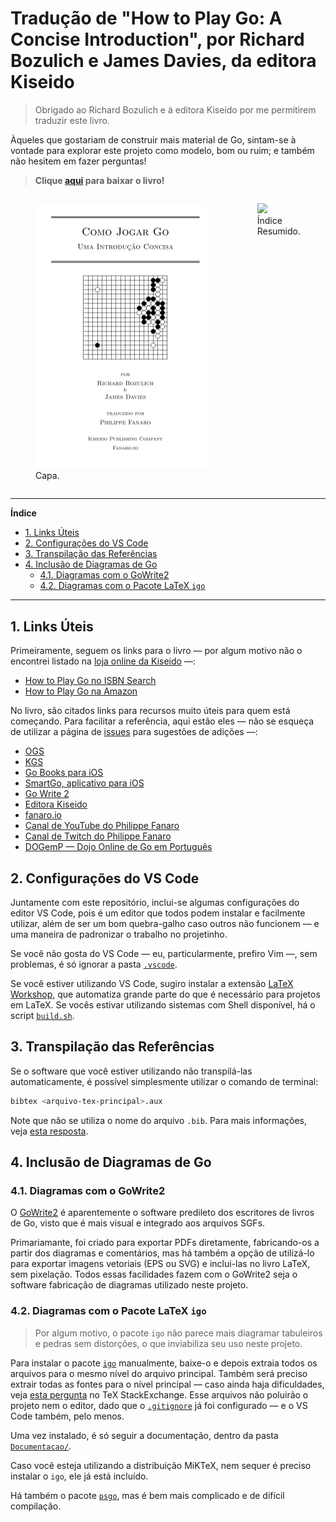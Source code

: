 # Tradução de "How to Play Go: A Concise Introduction", por Richard Bozulich e James Davies, da editora Kiseido

> Obrigado ao Richard Bozulich e à editora Kiseido por me permitirem traduzir este livro.

Àqueles que gostariam de construir mais material de Go, sintam-se à vontade para explorar este projeto como modelo, bom ou ruim; e também não hesitem em fazer perguntas!

> **Clique [aqui](https://github.com/FanaroEngineering/traducao_como_jogar_go/releases) para baixar o livro!**

<div style="display: inline-flex">
  <figure>
    <img src="Recursos/Screenshot_1%20-%20Capa.png" />
    <figcaption>Capa.</figcaption>
  </figure>
  <figure>
    <img src="Recursos/Screenshot_2%20-%20Índice%20Resumido.png" />
    <figcaption>Índice Resumido.</figcaption>
  </figure>
</div>

---

**Índice**

<div id="user-content-toc">
  <ul>
    <li><a href="1-links-uteis">1. Links Úteis</a></li>
    <li><a href="2-configuracoes-do-vs-code">2. Configurações do VS Code</a></li>
    <li><a href="3-transpilacao-das-referencias">3. Transpilação das Referências</a></li>
    <li><a href="4-inclusao-de-diagramas-de-go">4. Inclusão de Diagramas de Go</a>
      <ul>
        <li><a href="41-diagramas-com-o-gowrite2">4.1. Diagramas com o GoWrite2</a></li>
        <li><a href="42-diagramas-com-o-pacote-latex-igo">4.2. Diagramas com o Pacote LaTeX <code>igo</code></a></li>
      </ul>
    </li>
  </ul>
</div>

---

## 1. Links Úteis

Primeiramente, seguem os links para o livro &mdash; por algum motivo não o encontrei listado na [loja online da Kiseido](https://www.kiseidopublishing.com/go_books.htm) &mdash;:

- [How to Play Go no ISBN Search](https://isbnsearch.org/isbn/9784906574391)
- [How to Play Go na Amazon](https://www.amazon.com/How-Play-Go-Concise-Introduction/dp/4906574394)

No livro, são citados links para recursos muito úteis para quem está começando. Para facilitar a referência, aqui estão eles &mdash; não se esqueça de utilizar a página de [issues](https://github.com/FanaroEngineering/traducao_como_jogar_go) para sugestões de adições &mdash;:

- [OGS](https://online-go.com)
- [KGS](https://www.gokgs.com)
- [Go Books para iOS](https://apps.apple.com/us/app/go-books/id428149193)
- [SmartGo, aplicativo para iOS](https://apps.apple.com/us/app/smartgo-player/id314506629)
- [Go Write 2](https://www.gowrite.net/GOWrite2_download.html)
- [Editora Kiseido](https://www.kiseido.com)
- [fanaro.io](https://fanaro.io)
- [Canal de YouTube do Philippe Fanaro](https://youtube.com/c/PhilippeFanaro)
- [Canal de Twitch do Philippe Fanaro](https://twitch.tv/fanaro009)
- [DOGemP &mdash; Dojo Online de Go em Português](https://baduk.club/league/dogemp)

## 2. Configurações do VS Code

Juntamente com este repositório, inclui-se algumas configurações do editor VS Code, pois é um editor que todos podem instalar e facilmente utilizar, além de ser um bom quebra-galho caso outros não funcionem &mdash; e uma maneira de padronizar o trabalho no projetinho.

Se você não gosta do VS Code &mdash; eu, particularmente, prefiro Vim &mdash;, sem problemas, é só ignorar a pasta [`.vscode`](./.vscode/).

Se você estiver utilizando VS Code, sugiro instalar a extensão [LaTeX Workshop](https://marketplace.visualstudio.com/items?itemName=James-Yu.latex-workshop), que automatiza grande parte do que é necessário para projetos em LaTeX. Se vocês estivar utilizando sistemas com Shell disponível, há o script [`build.sh`](./build.sh).

## 3. Transpilação das Referências

Se o software que você estiver utilizando não transpilá-las automaticamente, é possível simplesmente utilizar o comando de terminal:

```sh
bibtex <arquivo-tex-principal>.aux
```

Note que não se utiliza o nome do arquivo `.bib`. Para mais informações, veja [esta resposta](https://tex.stackexchange.com/a/353433/64441).

## 4. Inclusão de Diagramas de Go

### 4.1. Diagramas com o GoWrite2

O [GoWrite2](https://gowrite.net/GOWrite2.html) é aparentemente o software predileto dos escritores de livros de Go, visto que é mais visual e integrado aos arquivos SGFs.

Primariamante, foi criado para exportar PDFs diretamente, fabricando-os a partir dos diagramas e comentários, mas há também a opção de utilizá-lo para exportar imagens vetoriais (EPS ou SVG) e inclui-las no livro LaTeX, sem pixelação. Todos essas facilidades fazem com o GoWrite2 seja o software fabricação de diagramas utilizado neste projeto.

### 4.2. Diagramas com o Pacote LaTeX `igo`

> Por algum motivo, o pacote `igo` não parece mais diagramar tabuleiros e pedras sem distorções, o que inviabiliza seu uso neste projeto.

Para instalar o pacote [`igo`](https://www.ctan.org/pkg/igo) manualmente, baixe-o e depois extraia todos os arquivos para o mesmo nível do arquivo principal. Também será preciso extrair todas as fontes para o nível principal &mdash; caso ainda haja dificuldades, veja [esta pergunta](https://tex.stackexchange.com/q/615371/64441) no TeX StackExchange. Esse arquivos não poluirão o projeto nem o editor, dado que o [`.gitignore`](./.gitignore) já foi configurado &mdash; e o VS Code também, pelo menos.

Uma vez instalado, é só seguir a documentação, dentro da pasta [`Documentacao/`](./Documentacao).

Caso você esteja utilizando a distribuição MiKTeX, nem sequer é preciso instalar o `igo`, ele já está incluído.

Há também o pacote [`psgo`](https://www.ctan.org/pkg/psgo), mas é bem mais complicado e de difícil compilação.